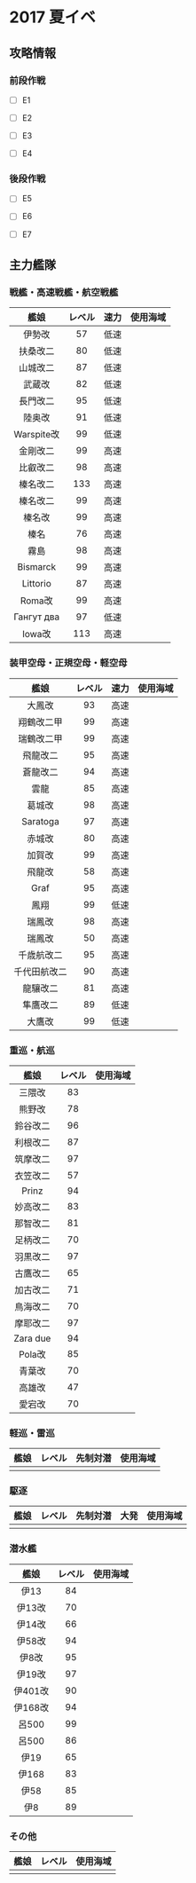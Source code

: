 # 2017 夏イベ


## 攻略情報

### 前段作戦

- [ ] E1

- [ ] E2

- [ ] E3

- [ ] E4

### 後段作戦

- [ ] E5

- [ ] E6

- [ ] E7

## 主力艦隊

### 戦艦・高速戦艦・航空戦艦

| 艦娘       | レベル  | 速力       | 使用海域 |
| :--------: | :-----: | :--------: | :----:   |
| 伊勢改     | 57      | 低速       |          |
| 扶桑改二   | 80      | 低速       |          |
| 山城改二   | 87      | 低速       |          |
| 武蔵改     | 82      | 低速       |          |
| 長門改二   | 95      | 低速       |          |
| 陸奥改     | 91      | 低速       |          |
| Warspite改 | 99      | 低速       |          |
| 金剛改二   | 99      | 高速       |          |
| 比叡改二   | 98      | 高速       |          |
| 榛名改二   | 133     | 高速       |          |
| 榛名改二   | 99      | 高速       |          |
| 榛名改     | 99      | 高速       |          |
| 榛名       | 76      | 高速       |          |
| 霧島       | 98      | 高速       |          |
| Bismarck   | 99      | 高速       |          |
| Littorio   | 87      | 高速       |          |
| Roma改     | 99      | 高速       |          |
| Гангут два | 97      | 低速       |          |
| Iowa改     | 113     | 高速           |          |

### 装甲空母・正規空母・軽空母

| 艦娘         | レベル  | 速力       | 使用海域 |
| :--------:   | :-----: | :--------: | :----:   |
| 大鳳改       | 93      | 高速       |          |
| 翔鶴改二甲   | 99      | 高速       |          |
| 瑞鶴改二甲   | 99      | 高速       |          |
| 飛龍改二     | 95      | 高速       |          |
| 蒼龍改二     | 94      | 高速       |          |
| 雲龍         | 85      | 高速       |          |
| 葛城改       | 98      | 高速       |          |
| Saratoga     | 97      | 高速       |          |
| 赤城改       | 80      | 高速       |          |
| 加賀改       | 99      | 高速       |          |
| 飛龍改       | 58      | 高速       |          |
| Graf         | 95      | 高速       |          |
| 鳳翔         | 99      | 低速       |          |
| 瑞鳳改       | 98      | 高速       |          |
| 瑞鳳改       | 50      | 高速       |          |
| 千歳航改二   | 95      | 高速       |          |
| 千代田航改二 | 90      | 高速       |          |
| 龍驤改二     | 81      | 高速       |          |
| 隼鷹改二     | 89      | 低速       |          |
| 大鷹改       | 99      | 低速       |          |

### 重巡・航巡

| 艦娘       | レベル  | 使用海域 |
| :--------: | :-----: | :----:   |
| 三隈改     | 83      |          |
| 熊野改     | 78      |          |
| 鈴谷改二   | 96      |          |
| 利根改二   | 87      |          |
| 筑摩改二   | 97      |          |
| 衣笠改二   | 57      |          |
| Prinz      | 94      |          |
| 妙高改二   | 83      |          |
| 那智改二   | 81      |          |
| 足柄改二   | 70      |          |
| 羽黒改二   | 97      |          |
| 古鷹改二   | 65      |          |
| 加古改二   | 71      |          |
| 鳥海改二   | 70      |          |
| 摩耶改二   | 97      |          |
| Zara due   | 94      |          |
| Pola改     | 85      |          |
| 青葉改     | 70      |          |
| 高雄改     | 47      |          |
| 愛宕改     | 70        |          |

### 軽巡・雷巡
| 艦娘       | レベル  | 先制対潜 | 使用海域 |
| :--------: | :-----: | :----:   | :----:   |
|            |         |          |          |

### 駆逐

| 艦娘       | レベル  | 先制対潜 | 大発   | 使用海域 |
| :--------: | :-----: | :----:   | :----: | :----:   |
|            |         |          |        |          |

### 潜水艦

| 艦娘       | レベル  | 使用海域 |
| :--------: | :-----: | :----:   |
| 伊13       | 84      |          |
| 伊13改     | 70      |          |
| 伊14改     | 66      |          |
| 伊58改     | 94      |          |
| 伊8改      | 95      |          |
| 伊19改     | 97      |          |
| 伊401改    | 90      |          |
| 伊168改    | 94      |          |
| 呂500      | 99      |          |
| 呂500      | 86      |          |
| 伊19       | 65      |          |
| 伊168      | 83      |          |
| 伊58       | 85      |          |
| 伊8        | 89      |          |

### その他

| 艦娘       | レベル  | 使用海域 |
| :--------: | :-----: | :----:   |
|            |         |          |
